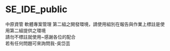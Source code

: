 # SE_IDE_public
中原資管 軟體專案管理 第二組之開發環境，請使用組別在報告與作業上標註是使用第二組提供之環境  
請勿不標註就使用~感謝各位的配合  
若有任何問題可來詢問我-吳岱芸
